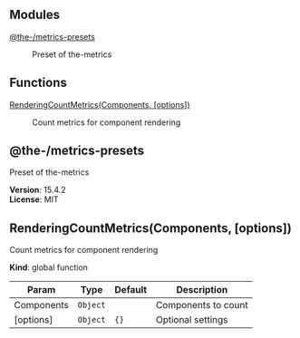 <!--- Code generated by @the-/script-doc. DO NOT EDIT. -->

## Modules

<dl>
<dt><a href="#module_@the-/metrics-presets">@the-/metrics-presets</a></dt>
<dd><p>Preset of the-metrics</p>
</dd>
</dl>

## Functions

<dl>
<dt><a href="#RenderingCountMetrics">RenderingCountMetrics(Components, [options])</a></dt>
<dd><p>Count metrics for component rendering</p>
</dd>
</dl>

<a name="module_@the-/metrics-presets"></a>

## @the-/metrics-presets
Preset of the-metrics

**Version**: 15.4.2  
**License**: MIT  
<a name="RenderingCountMetrics"></a>

## RenderingCountMetrics(Components, [options])
Count metrics for component rendering

**Kind**: global function  

| Param | Type | Default | Description |
| --- | --- | --- | --- |
| Components | <code>Object</code> |  | Components to count |
| [options] | <code>Object</code> | <code>{}</code> | Optional settings |

